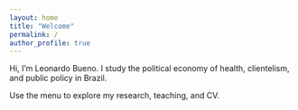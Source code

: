 ```yaml
---
layout: home
title: "Welcome"
permalink: /
author_profile: true
---
```


Hi, I’m Leonardo Bueno. I study the political economy of health, clientelism, and public policy in Brazil.

Use the menu to explore my research, teaching, and CV.
